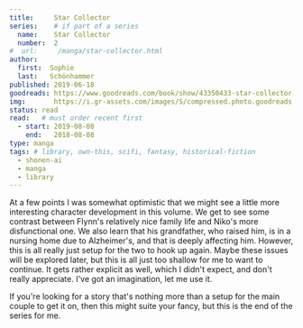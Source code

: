 ```yaml
---
title:     Star Collector
series:    # if part of a series
  name:    Star Collector
  number:  2
#  url:     /manga/star-collector.html
author: 
  first:  Sophie 
  last:   Schönhammer
published: 2019-06-18 
goodreads: https://www.goodreads.com/book/show/43350433-star-collector-vol-2
img:       https://i.gr-assets.com/images/S/compressed.photo.goodreads.com/books/1555139172l/43350433._SY475_.jpg
status: read
read:   # must order recent first
  - start: 2019-08-08  
    end:   2018-08-08 
type: manga
tags: # library, own-this, scifi, fantasy, historical-fiction
  - shonen-ai
  - manga
  - library
---
```


At a few points I was somewhat optimistic that we might see a little more interesting character development in this volume. We get to see some contrast between Flynn's relatively nice family life and Niko's more disfunctional one. We also learn that his grandfather, who raised him, is in a nursing home due to Alzheimer's, and that is deeply affecting him. However, this is all really just setup for the two to hook up again. Maybe these issues will be explored later, but this is all just too shallow for me to want to continue. It gets rather explicit as well, which I didn't expect, and don't really appreciate. I've got an imagination, let me use it.

If you're looking for a story that's nothing more than a setup for the main couple to get it on, then this might suite your fancy, but this is the end of the series for me. 
